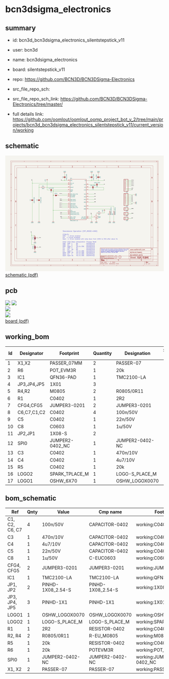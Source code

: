 # bcn3dsigma_electronics
 
## summary 
* id: bcn3d_bcn3dsigma_electronics_silentstepstick_v11
* user: bcn3d
* name: bcn3dsigma_electronics
* board: silentstepstick_v11
* repo: https://github.com/BCN3D/BCN3DSigma-Electronics



* src_file_repo_sch: 
* src_file_repo_sch_link: https://github.com/BCN3D/BCN3DSigma-Electronics/tree/master/
* full details link: https://github.com/oomlout/oomlout_oomp_project_bot_v_2/tree/main/projects/bcn3d_bcn3dsigma_electronics_silentstepstick_v11/current_version/working  

## schematic  
![](working_schematic_600.png)  
[schematic (pdf)](working_schematic.pdf)  

## pcb  
![](working_3d_600.png) 
![](working_3d_front_600.png)  
![](working_3d_back_600.png)  
![](working_600.png)  
[board (pdf)](working.pdf)  

## working_bom
| Id | Designator | Footprint | Quantity | Designation | Supplier and ref |  | None | 
| --- | --- | --- | --- | --- | --- | --- | --- | 
| 1 | X1,X2 | PASSER_07MM | 2 | PASSER-07 |  |  | [''] | 
| 2 | R6 | POT_EVM3R | 1 | 20k |  |  | [''] | 
| 3 | IC1 | QFN36-PAD | 1 | TMC2100-LA |  |  | [''] | 
| 4 | JP3,JP4,JP5 | 1X01 | 3 |  |  |  | [''] | 
| 5 | R4,R2 | M0805 | 2 | R0805/0R11 |  |  | [''] | 
| 6 | R1 | C0402 | 1 | 2R2 |  |  | [''] | 
| 7 | CFG4,CFG5 | JUMPER3-0201 | 2 | JUMPER3-0201 |  |  | [''] | 
| 8 | C6,C7,C1,C2 | C0402 | 4 | 100n/50V |  |  | [''] | 
| 9 | C5 | C0402 | 1 | 22n/50V |  |  | [''] | 
| 10 | C8 | C0603 | 1 | 1u/50V |  |  | [''] | 
| 11 | JP2,JP1 | 1X08-S | 2 |  |  |  | [''] | 
| 12 | SPI0 | JUMPER2-0402_NC | 1 | JUMPER2-0402-NC |  |  | [''] | 
| 13 | C3 | C0402 | 1 | 470n/10V |  |  | [''] | 
| 14 | C4 | C0402 | 1 | 4u7/10V |  |  | [''] | 
| 15 | R5 | C0402 | 1 | 20k |  |  | [''] | 
| 16 | LOGO2 | SPARK_TPLACE_M | 1 | LOGO-S_PLACE_M |  |  | [''] | 
| 17 | LOGO1 | OSHW_6X70 | 1 | OSHW_LOGOX0070 |  |  | [''] | 


## bom_schematic
| Ref | Qnty | Value | Cmp name | Footprint | Description | Vendor | DNP | 
| --- | --- | --- | --- | --- | --- | --- | --- | 
| C1, C2, C6, C7 | 4 | 100n/50V | CAPACITOR-0402 | working:C0402 |  |  |  | 
| C3 | 1 | 470n/10V | CAPACITOR-0402 | working:C0402 |  |  |  | 
| C4 | 1 | 4u7/10V | CAPACITOR-0402 | working:C0402 |  |  |  | 
| C5 | 1 | 22n/50V | CAPACITOR-0402 | working:C0402 |  |  |  | 
| C8 | 1 | 1u/50V | C-EUC0603 | working:C0603 |  |  |  | 
| CFG4, CFG5 | 2 | JUMPER3-0201 | JUMPER3-0201 | working:JUMPER3-0201 |  |  |  | 
| IC1 | 1 | TMC2100-LA | TMC2100-LA | working:QFN36-PAD |  |  |  | 
| JP1, JP2 | 2 | PINHD-1X08_2.54-S | PINHD-1X08_2.54-S | working:1X08-S |  |  |  | 
| JP3, JP4, JP5 | 3 | PINHD-1X1 | PINHD-1X1 | working:1X01 |  |  |  | 
| LOGO1 | 1 | OSHW_LOGOX0070 | OSHW_LOGOX0070 | working:OSHW_6X70 |  |  |  | 
| LOGO2 | 1 | LOGO-S_PLACE_M | LOGO-S_PLACE_M | working:SPARK_TPLACE_M |  |  |  | 
| R1 | 1 | 2R2 | RESISTOR-0402 | working:C0402 |  |  |  | 
| R2, R4 | 2 | R0805/0R11 | R-EU_M0805 | working:M0805 |  |  |  | 
| R5 | 1 | 20k | RESISTOR-0402 | working:C0402 |  |  |  | 
| R6 | 1 | 20k | POTEVM3R | working:POT_EVM3R |  |  |  | 
| SPI0 | 1 | JUMPER2-0402-NC | JUMPER2-0402-NC | working:JUMPER2-0402_NC |  |  |  | 
| X1, X2 | 2 | PASSER-07 | PASSER-07 | working:PASSER_07MM |  |  |  | 



